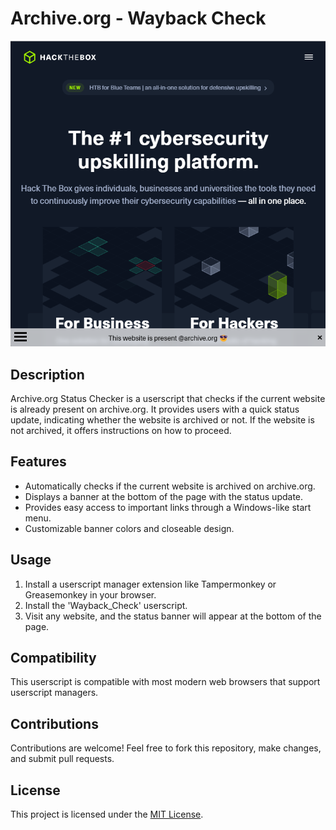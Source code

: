 # Archive.org - Wayback Check

[![Banner](https://github.com/Brainhub24/Wayback_Check/blob/main/Screenshot_HTB_Wayback_Check-1.png?raw=true)](https://url.webservice.digital/HackTheBox)

## Description
Archive.org Status Checker is a userscript that checks if the current website is already present on archive.org. It provides users with a quick status update, indicating whether the website is archived or not. If the website is not archived, it offers instructions on how to proceed.

## Features
- Automatically checks if the current website is archived on archive.org.
- Displays a banner at the bottom of the page with the status update.
- Provides easy access to important links through a Windows-like start menu.
- Customizable banner colors and closeable design.

## Usage
1. Install a userscript manager extension like Tampermonkey or Greasemonkey in your browser.
2. Install the 'Wayback_Check' userscript.
3. Visit any website, and the status banner will appear at the bottom of the page.

## Compatibility
This userscript is compatible with most modern web browsers that support userscript managers.

## Contributions
Contributions are welcome! Feel free to fork this repository, make changes, and submit pull requests.

## License
This project is licensed under the [MIT License](LICENSE).
